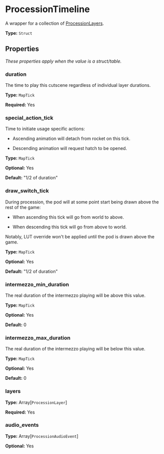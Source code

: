 # ProcessionTimeline

A wrapper for a collection of [ProcessionLayers](prototype:ProcessionLayer).

**Type:** `Struct`

## Properties

*These properties apply when the value is a struct/table.*

### duration

The time to play this cutscene regardless of individual layer durations.

**Type:** `MapTick`

**Required:** Yes

### special_action_tick

Time to initiate usage specific actions:

- Ascending animation will detach from rocket on this tick.

- Descending animation will request hatch to be opened.

**Type:** `MapTick`

**Optional:** Yes

**Default:** "1/2 of duration"

### draw_switch_tick

During procession, the pod will at some point start being drawn above the rest of the game:

- When ascending this tick will go from world to above.

- When descending this tick will go from above to world.

Notably, LUT override won't be applied until the pod is drawn above the game.

**Type:** `MapTick`

**Optional:** Yes

**Default:** "1/2 of duration"

### intermezzo_min_duration

The real duration of the intermezzo playing will be above this value.

**Type:** `MapTick`

**Optional:** Yes

**Default:** 0

### intermezzo_max_duration

The real duration of the intermezzo playing will be below this value.

**Type:** `MapTick`

**Optional:** Yes

**Default:** 0

### layers

**Type:** Array[`ProcessionLayer`]

**Required:** Yes

### audio_events

**Type:** Array[`ProcessionAudioEvent`]

**Optional:** Yes

